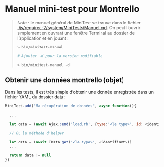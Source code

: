 # Manuel mini-test pour Montrello

> Note : le manuel général de MiniTest se trouve dans le fichier [./js/required-2/system/MiniTests/Manuel.md](/Users/philippeperret/Programmes/Montrello/js/required-2/system/MiniTests/Manuel.md). On peut l’ouvrir simplement en ouvrant une fenêtre Terminal au dossier de l’application et en jouant :
>
> ~~~bash
> > bin/minitest-manuel
> 
> # Ajouter -d pour la version modifiable
> 
> > bin/minitest-manuel -d
> ~~~



## Obtenir une données montrello (objet)

Dans les tests, il est très simple d’obtenir une donnée enregistrée dans un fichier YAML du dossier data :

~~~javascript
MiniTest.add("Ma récupération de données", async function(){
  
  ...
  
  let data = (await Ajax.send('load.rb', {type:'<le type>', id: <identifiant>}))

  // Ou la méthode d'helper

  let data = (await TData.get('<le type>', <identifiant>))
  ...

  return data != null
})
~~~

